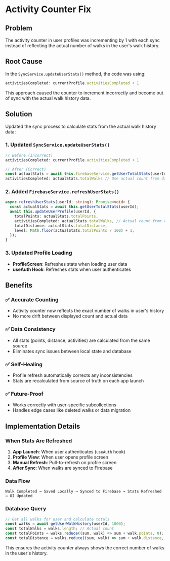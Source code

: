 # Activity Counter Fix

## Problem
The activity counter in user profiles was incrementing by 1 with each sync instead of reflecting the actual number of walks in the user's walk history.

## Root Cause
In the `SyncService.updateUserStats()` method, the code was using:
```typescript
activitiesCompleted: currentProfile.activitiesCompleted + 1
```

This approach caused the counter to increment incorrectly and become out of sync with the actual walk history data.

## Solution
Updated the sync process to calculate stats from the actual walk history data:

### 1. Updated `SyncService.updateUserStats()` 
```typescript
// Before (Incorrect)
activitiesCompleted: currentProfile.activitiesCompleted + 1

// After (Correct)
const actualStats = await this.firebaseService.getUserTotalStats(userId);
activitiesCompleted: actualStats.totalWalks // Use actual count from database
```

### 2. Added `FirebaseService.refreshUserStats()`
```typescript
async refreshUserStats(userId: string): Promise<void> {
  const actualStats = await this.getUserTotalStats(userId);
  await this.updateUserProfile(userId, {
    totalPoints: actualStats.totalPoints,
    activitiesCompleted: actualStats.totalWalks, // Actual count from walk history
    totalDistance: actualStats.totalDistance,
    level: Math.floor(actualStats.totalPoints / 100) + 1,
  });
}
```

### 3. Updated Profile Loading
- **ProfileScreen**: Refreshes stats when loading user data
- **useAuth Hook**: Refreshes stats when user authenticates

## Benefits

### ✅ **Accurate Counting**
- Activity counter now reflects the exact number of walks in user's history
- No more drift between displayed count and actual data

### ✅ **Data Consistency**
- All stats (points, distance, activities) are calculated from the same source
- Eliminates sync issues between local state and database

### ✅ **Self-Healing**
- Profile refresh automatically corrects any inconsistencies
- Stats are recalculated from source of truth on each app launch

### ✅ **Future-Proof**
- Works correctly with user-specific subcollections
- Handles edge cases like deleted walks or data migration

## Implementation Details

### When Stats Are Refreshed
1. **App Launch**: When user authenticates (`useAuth` hook)
2. **Profile View**: When user opens profile screen
3. **Manual Refresh**: Pull-to-refresh on profile screen
4. **After Sync**: When walks are synced to Firebase

### Data Flow
```
Walk Completed → Saved Locally → Synced to Firebase → Stats Refreshed → UI Updated
```

### Database Query
```typescript
// Get all walks for user and calculate totals
const walks = await getUserWalkHistory(userId, 1000);
const totalWalks = walks.length; // Actual count
const totalPoints = walks.reduce((sum, walk) => sum + walk.points, 0);
const totalDistance = walks.reduce((sum, walk) => sum + walk.distance, 0);
```

This ensures the activity counter always shows the correct number of walks in the user's history. 